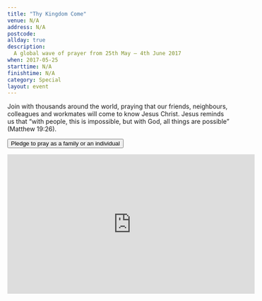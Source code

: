 ```yaml
---
title: "Thy Kingdom Come"
venue: N/A
address: N/A
postcode: 
allday: true
description: 
  A global wave of prayer from 25th May – 4th June 2017
when: 2017-05-25
starttime: N/A
finishtime: N/A
category: Special
layout: event
---
```

Join with thousands around the world, praying that our friends, neighbours, colleagues and workmates will come to know Jesus Christ.  Jesus reminds us that “with people, this is impossible, but with God, all things are possible” (Matthew 19:26).

<p class="text-center"><a href="https://www.thykingdomcome.global/" target="_blank"><button type="button" class="btn btn-primary">Pledge to pray as a family or an individual</button></a><p>
<p class="text-center"><iframe width="560" height="315" src="https://www.youtube.com/embed/4m9h3FoeXNA" frameborder="0" allowfullscreen></iframe></p>



